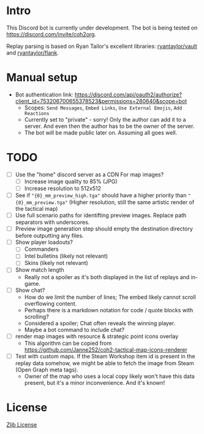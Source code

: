 # Intro
This Discord bot is currently under development.
The bot is being tested on https://discord.com/invite/coh2org.

Replay parsing is based on Ryan Tailor's excellent libraries: [ryantaylor/vault](https://github.com/ryantaylor/vault) and [ryantaylor/flank](https://github.com/ryantaylor/flank).

# Manual setup
- Bot authentication link: https://discord.com/api/oauth2/authorize?client_id=753206700655378523&permissions=280640&scope=bot
    - Scopes: `Send Messages`, `Embed Links`, `Use External Emojis`, `Add Reactions`
    - Currently set to "private" - sorry! Only the author can add it to a server. And even then the author has to be the owner of the server.
    - The bot will be made public later on. Assuming all goes well.

# TODO
- [ ] Use the "home" discord server as a CDN For map images?
    - [ ] Increase image quality to 85% (JPG)
    - [ ] Increase resolution to 512x512
- [ ] See if `"{0}_mm_preview_high.tga"` should have a higher priority than `"{0}_mm_preview.tga"` (Higher resolution, still the same artistic render of the tactical map)
- [ ] Use full scenario paths for identifting preview images. Replace path separators with underscores.
- [ ] Preview image generation step should empty the destination directory before outputting any files.
- [ ] Show player loadouts?
    - [ ] Commanders
    - [ ] Intel bulletins (likely not relevant)
    - [ ] Skins (likely not relevant)
- [ ] Show match length
    - Really not a spoiler as it's both displayed in the list of replays and in-game.
- [ ] Show chat?
    - How do we limit the number of lines; The embed likely cannot scroll overflowing content.
    - Perhaps there is a markdown notation for code / quote blocks with scrolling?
    - Considered a spoiler; Chat often reveals the winning player.
    - Maybe a bot command to include chat?
- [ ] render map images with resource & strategic point icons overlay
    - This algorithm can be copied from https://github.com/Janne252/coh2-tactical-map-icons-renderer
- [ ] Test with custom maps. If the Steam Workshop item id is present in the replay data somehow, we might be able to fetch the image from Steam (Open Graph meta tags).
    - Owner of the map who uses a local copy likely won't have this data present, but it's a minor inconvenience. And it's known!

# License
[Zlib License](./LICENSE)
